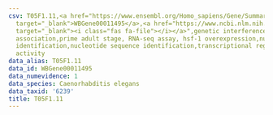```yaml
---
csv: T05F1.11,<a href="https://www.ensembl.org/Homo_sapiens/Gene/Summary?db=core;g=WBGene00011495"
  target="_blank">WBGene00011495</a>,<a href="https://www.ncbi.nlm.nih.gov/pubmed/30894454"
  target="_blank"><i class="fas fa-file"></i></a>",genetic interference,functional
  association,prime adult stage, RNA-seq assay, hsf-1 overexpression,nucleotide sequence
  identification,nucleotide sequence identification,transcriptional regulation,up-regulates
  activity
data_alias: T05F1.11
data_id: WBGene00011495
data_numevidence: 1
data_species: Caenorhabditis elegans
data_taxid: '6239'
title: T05F1.11
---
```


